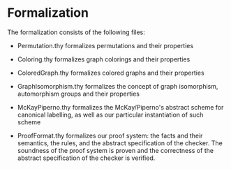 # Formalization

The formalization consists of the following files:

- Permutation.thy formalizes permutations and their properties

- Coloring.thy formalizes graph colorings and their properties

- ColoredGraph.thy formalizes colored graphs and their properties

- GraphIsomorphism.thy formalizes the concept of graph isomorphism,
  automorphism groups and their properties

- McKayPiperno.thy formalizes the McKay/Piperno's abstract scheme for
  canonical labelling, as well as our particular instantiation of such
  scheme

- ProofFormat.thy formalizes our proof system: the facts and their
  semantics, the rules, and the abstract specification of the
  checker. The soundness of the proof system is proven and the
  correctness of the abstract specification of the checker is
  verified.

